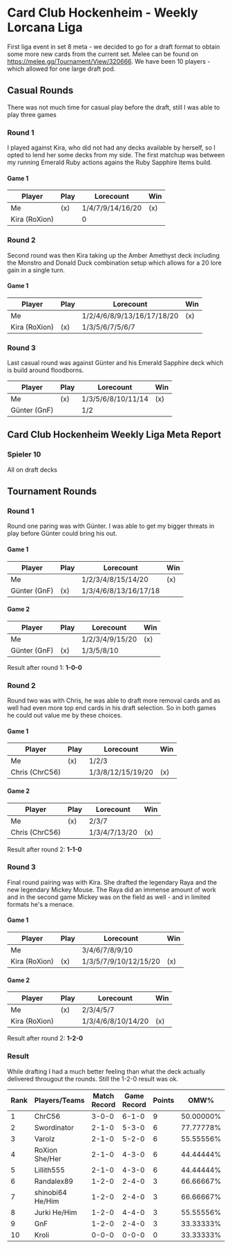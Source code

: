 # Card Club Hockenheim - Weekly Lorcana Liga

First liga event in set 8 meta - we decided to go for a draft format to obtain some more new cards from the current set. Melee can be found on https://melee.gg/Tournament/View/320666. We have been 10 players - which allowed for one large draft pod.

## Casual Rounds

There was not much time for casual play before the draft, still I was able to play three games

### Round 1

I played against Kira, who did not had any decks available by herself, so I opted to lend her some decks from my side. The first matchup was between my running Emerald Ruby actions agains the Ruby Sapphire Items build.

#### Game 1

| Player        | Play | Lorecount        | Win |
| ------------- | ---- | ---------------- | --- |
| Me            | (x)  | 1/4/7/9/14/16/20 | (x) |
| Kira (RoXion) |      | 0                |     |

### Round 2

Second round was then Kira taking up the Amber Amethyst deck including the Monstro and Donald Duck combination setup which allows for a 20 lore gain in a single turn.

#### Game 1

| Player        | Play | Lorecount                  | Win |
| ------------- | ---- | -------------------------- | --- |
| Me            |      | 1/2/4/6/8/9/13/16/17/18/20 | (x) |
| Kira (RoXion) | (x)  | 1/3/5/6/7/5/6/7            |     |

### Round 3

Last casual round was against Günter and his Emerald Sapphire deck which is build around floodborns.

| Player       | Play | Lorecount          | Win |
| ------------ | ---- | ------------------ | --- |
| Me           | (x)  | 1/3/5/6/8/10/11/14 | (x) |
| Günter (GnF) |      | 1/2                |     |

## Card Club Hockenheim Weekly Liga Meta Report

### Spieler 10

All on draft decks

## Tournament Rounds

### Round 1

Round one paring was with Günter. I was able to get my bigger threats in play before Günter could bring his out.

#### Game 1

| Player       | Play | Lorecount             | Win |
| ------------ | ---- | --------------------- | --- |
| Me           |      | 1/2/3/4/8/15/14/20    | (x) |
| Günter (GnF) | (x)  | 1/3/4/6/8/13/16/17/18 |     |

#### Game 2

| Player       | Play | Lorecount       | Win |
| ------------ | ---- | --------------- | --- |
| Me           |      | 1/2/3/4/9/15/20 | (x) |
| Günter (GnF) | (x)  | 1/3/5/8/10      |     |

Result after round 1: **1-0-0**

### Round 2

Round two was with Chris, he was able to draft more removal cards and as well had even more top end cards in his draft selection. So in both games he could out value me by these choices.

#### Game 1

| Player         | Play | Lorecount         | Win |
| -------------- | ---- | ----------------- | --- |
| Me             | (x)  | 1/2/3             |     |
| Chris (ChrC56) |      | 1/3/8/12/15/19/20 | (x) |

#### Game 2

| Player         | Play | Lorecount     | Win |
| -------------- | ---- | ------------- | --- |
| Me             | (x)  | 2/3/7         |     |
| Chris (ChrC56) |      | 1/3/4/7/13/20 | (x) |

Result after round 2: **1-1-0**

### Round 3

Final round pairing was with Kira. She drafted the legendary Raya and the new legendary Mickey Mouse. The Raya did an immense amount of work and in the second game Mickey was on the field as well - and in limited formats he's a menace.

#### Game 1

| Player        | Play | Lorecount             | Win |
| ------------- | ---- | --------------------- | --- |
| Me            |      | 3/4/6/7/8/9/10        |     |
| Kira (RoXion) | (x)  | 1/3/5/7/9/10/12/15/20 | (x) |

#### Game 2

| Player        | Play | Lorecount          | Win |
| ------------- | ---- | ------------------ | --- |
| Me            | (x)  | 2/3/4/5/7          |     |
| Kira (RoXion) |      | 1/3/4/6/8/10/14/20 | (x) |

Result after round 2: **1-2-0**

### Result

While drafting I had a much better feeling than what the deck actually delivered througout the rounds. Still the 1-2-0 result was ok.

| Rank | Players/Teams    | Match Record | Game Record | Points | OMW%      | TGW%      | OGW%      |
| ---- | ---------------- | ------------ | ----------- | ------ | --------- | --------- | --------- |
| 1    | ChrC56           | 3-0-0        | 6-1-0       | 9      | 50.00000% | 85.71429% | 47.91667% |
| 2    | Swordinator      | 2-1-0        | 5-3-0       | 6      | 77.77778% | 62.50000% | 71.42857% |
| 3    | Varolz           | 2-1-0        | 5-2-0       | 6      | 55.55556% | 71.42857% | 50.99206% |
| 4    | RoXion She/Her   | 2-1-0        | 4-3-0       | 6      | 44.44444% | 57.14286% | 51.58730% |
| 5    | Lillith555       | 2-1-0        | 4-3-0       | 6      | 44.44444% | 57.14286% | 48.61111% |
| 6    | Randalex89       | 1-2-0        | 2-4-0       | 3      | 66.66667% | 33.33333% | 64.28571% |
| 7    | shinobi64 He/Him | 1-2-0        | 2-4-0       | 3      | 66.66667% | 33.33333% | 58.73016% |
| 8    | Jurki He/Him     | 1-2-0        | 4-4-0       | 3      | 55.55556% | 50.00000% | 49.20635% |
| 9    | GnF              | 1-2-0        | 2-4-0       | 3      | 33.33333% | 33.33333% | 41.66667% |
| 10   | Kroli            | 0-0-0        | 0-0-0       | 0      | 33.33333% | 33.33333% | 33.33333% |
